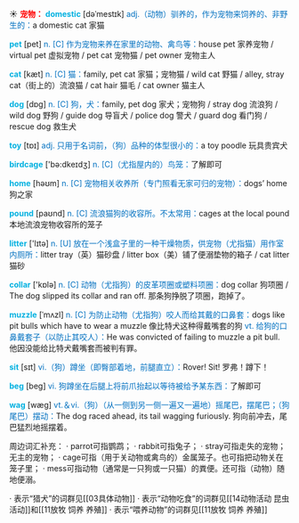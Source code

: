 ☀ <font color="red">**宠物：**</font>
<font color="sky blue">**domestic**</font> [dəˈmestɪk]
<font color="#0070c0">adj.（动物）驯养的，作为宠物来饲养的、非野生的：</font>a domestic cat 家猫

<font color="sky blue">**pet**</font> [pet] 
<font color="#0070c0">n. [C] 作为宠物来养在家里的动物、禽鸟等：</font>house pet 家养宠物 / virtual pet 虚拟宠物 / pet cat 宠物猫 / pet owner 宠物主人

<font color="sky blue">**cat**</font> [kæt] 
<font color="#0070c0">n. [C] 猫：</font>family, pet cat 家猫；宠物猫 / wild cat 野猫 / alley, stray cat（街上的）流浪猫 / cat hair 猫毛 / cat owner 猫主人

<font color="sky blue">**dog**</font> [dɒɡ] 
<font color="#0070c0">n. [C] 狗，犬：</font>family, pet dog 家犬；宠物狗 / stray dog 流浪狗 / wild dog 野狗 / guide dog 导盲犬 / police dog 警犬 / guard dog 看门狗 / rescue dog 救生犬

<font color="sky blue">**toy**</font> [tɒɪ] 
<font color="#0070c0">adj. 只用于名词前，（狗）品种的体型很小的：</font>a toy poodle 玩具贵宾犬

<font color="sky blue">**birdcage**</font> ['bə:dkeɪdӡ] 
<font color="#0070c0">n. [C]（尤指屋内的）鸟笼：</font>了解即可

<font color="sky blue">**home**</font> [həʊm] 
<font color="#0070c0">n. [C] 宠物相关收养所（专门照看无家可归的宠物）：</font>dogs’ home 狗之家

<font color="sky blue">**pound**</font> [paʊnd] 
<font color="#0070c0">n. [C] 流浪猫狗的收容所。不太常用：</font>cages at the local pound 本地流浪宠物收容所的笼子

<font color="sky blue">**litter**</font> ['lɪtə] 
<font color="#0070c0">n. [U] 放在一个浅盒子里的一种干燥物质，供宠物（尤指猫）用作室内厕所：</font>litter tray（英）猫砂盘 / litter box（美）铺了便溺垫物的箱子 / cat litter 猫砂

<font color="sky blue">**collar**</font> ['kɒlə] 
<font color="#0070c0">n. [C] 动物（尤指狗）的皮革项圈或塑料项圈：</font>dog collar 狗项圈 / The dog slipped its collar and ran off. 那条狗挣脱了项圈，跑掉了。
           
<font color="sky blue">**muzzle**</font> [ˈmʌzl]
<font color="#0070c0">n. [C] 为防止动物（尤指狗）咬人而给其戴的口鼻套：</font>dogs like pit bulls which have to wear a muzzle 像比特犬这种得戴嘴套的狗 <font color="#0070c0">vt. 给狗的口鼻戴套子（以防止其咬人）：</font>He was convicted of failing to muzzle a pit bull. 他因没能给比特犬戴嘴套而被判有罪。

<font color="sky blue">**sit**</font> [sɪt] 
<font color="#0070c0">vi.（狗）蹲坐（即臀部着地，前腿直立）：</font>Rover! Sit! 罗弗！蹲下！

<font color="sky blue">**beg**</font> [beɡ] 
<font color="#0070c0">vi. 狗蹲坐在后腿上将前爪抬起以等待被给予某东西：</font>了解即可

<font color="sky blue">**wag**</font> [wæɡ] 
<font color="#0070c0">vt.＆vi.（狗）（从一侧到另一侧一遍又一遍地）摇尾巴，摆尾巴；（狗尾巴）摆动：</font>The dog raced ahead, its tail wagging furiously. 狗向前冲去，尾巴猛烈地摇摆着。

周边词汇补充：
· parrot可指鹦鹉；
· rabbit可指兔子；
· stray可指走失的宠物；无主的宠物；
· cage可指（用于关动物或禽鸟的）金属笼子。也可指把动物关在笼子里；
· mess可指动物（通常是一只狗或一只猫）的粪便。还可指（动物）随地便溺。

· 表示“猎犬”的词群见[[03具体动物]]
· 表示“动物吃食”的词群见[[14动物活动 昆虫活动]]和[[11放牧 饲养 养殖]]
· 表示“喂养动物”的词群见[[11放牧 饲养 养殖]]
